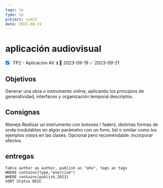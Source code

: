 ```yaml
---
tags: tp
type: tp
project: cym23
date: 2023-08-19
---
```


# aplicación audiovisual

- [x] TP2  - Aplicación AV ⏫ 📅 2023-09-19 ✅ 2023-09-21


## Objetivos

Generar una obra o instrumento online, aplicando los principios de generatividad, interfaces y organización temporal descriptos.

## Consignas
#tonejs
Realizar un instrumento con botones / faders, distintas formas de onda modulables en algún parámetro con un form, list o similar como los ejemplos vistos en las clases. Opcional pero recomendable: incorporar efectos.

## entregas


```dataview
Table author as author, publish as "año", tags as tags
WHERE contains(type,"exercise")
WHERE contains(publish,2023)
SORT Status DESC
```